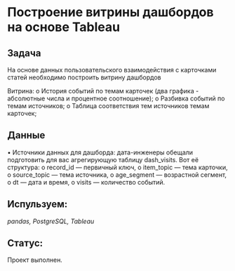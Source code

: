# Построение витрины дашбордов на основе Tableau

## Задача

На основе данных пользовательского взаимодействия с карточками статей необходимо построить витрину дашбордов

Витрина: 
o	История событий по темам карточек (два графика - абсолютные числа и процентное соотношение);
o	Разбивка событий по темам источников;
o	Таблица соответствия тем источников темам карточек;

## Данные

•	Источники данных для дашборда: дата-инженеры обещали подготовить для вас агрегирующую таблицу dash_visits. Вот её структура: 
o	record_id — первичный ключ,
o	item_topic — тема карточки,
o	source_topic — тема источника,
o	age_segment — возрастной сегмент,
o	dt — дата и время,
o	visits — количество событий.


## Испульзуем: 

*pandas, PostgreSQL, Tableau*

## Статус:

Проект выполнен.
